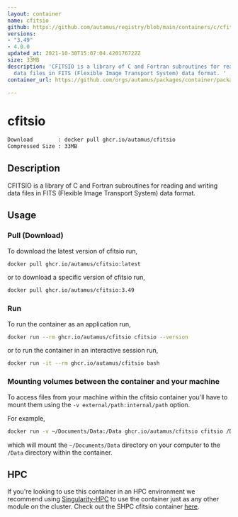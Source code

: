 ```yaml
---
layout: container
name: cfitsio
github: https://github.com/autamus/registry/blob/main/containers/c/cfitsio/spack.yaml
versions:
- "3.49"
- 4.0.0
updated_at: 2021-10-30T15:07:04.420176722Z
size: 33MB
description: 'CFITSIO is a library of C and Fortran subroutines for reading and writing
  data files in FITS (Flexible Image Transport System) data format. '
container_url: https://github.com/orgs/autamus/packages/container/package/cfitsio

---
```

# cfitsio
```bash 
Download        : docker pull ghcr.io/autamus/cfitsio
Compressed Size : 33MB
```

## Description
CFITSIO is a library of C and Fortran subroutines for reading and writing data files in FITS (Flexible Image Transport System) data format. 

## Usage
### Pull (Download)
To download the latest version of cfitsio run,

```bash
docker pull ghcr.io/autamus/cfitsio:latest
```

or to download a specific version of cfitsio run,

```bash
docker pull ghcr.io/autamus/cfitsio:3.49
```
### Run
To run the container as an application run,
```bash
docker run --rm ghcr.io/autamus/cfitsio cfitsio --version
```

or to run the container in an interactive session run,
```bash
docker run -it --rm ghcr.io/autamus/cfitsio bash
```

### Mounting volumes between the container and your machine
To access files from your machine within the cfitsio container you'll have to mount them using the `-v external/path:internal/path` option.

For example,
```bash
docker run -v ~/Documents/Data:/Data ghcr.io/autamus/cfitsio cfitsio /Data/myData.csv
```
which will mount the `~/Documents/Data` directory on your computer to the `/Data` directory within the container.

## HPC
If you're looking to use this container in an HPC environment we recommend using [Singularity-HPC](https://singularity-hpc.readthedocs.io) to use the container just as any other module on the cluster. Check out the SHPC cfitsio container [here](https://singularityhub.github.io/singularity-hpc/r/ghcr.io-autamus-cfitsio/).